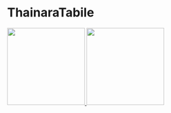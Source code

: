 # ThainaraTabile
<div>
<a href="https://github.com/ThainaraTabile">
<img height="180em" src="https://github-readme-stats.vercel.app/api/top-langs/?username=ThainaraTabilei&layout=compact&langs_count=7&theme=dracula"/>
<img height="180em" src="https://github-readme-stats.vercel.app/api?username=ThainaraTabile&show_icons=true&theme=dracula&include_all_commits=true&count_private=true"/>
</div>
